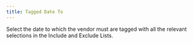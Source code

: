 ```yaml
---
title: Tagged Date To
---
```



Select the date to which the vendor must are tagged with all the relevant  selections in the Include and Exclude Lists.
